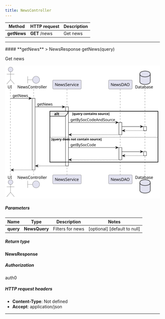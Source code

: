 ```yaml
---
title: NewsController
---
```




| Method | HTTP request | Description |
|------------- | ------------- | -------------|
| **getNews** | **GET** /news | Get news |



<hr/>
#### **getNews**
> NewsResponse getNews(query)

Get news

![sequence diagram](/diagrams/NewsController-getNews-sequence.svg)

##### Parameters

|Name | Type | Description  | Notes |
|------------- | ------------- | ------------- | -------------|
| **query** | **NewsQuery**| Filters for news | [optional] [default to null] |

##### Return type

**NewsResponse**

##### Authorization

auth0

##### HTTP request headers

- **Content-Type**: Not defined
- **Accept**: application/json

<hr/>